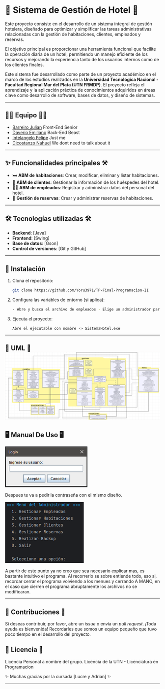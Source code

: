 # 🌟 Sistema de Gestión de Hotel 🏨

Este proyecto consiste en el desarrollo de un sistema integral de gestión hotelera, diseñado para optimizar y simplificar las tareas administrativas relacionadas con la gestión de habitaciones, clientes, empleados y reservas. 

El objetivo principal es proporcionar una herramienta funcional que facilite la operación diaria de un hotel, permitiendo un manejo eficiente de los recursos y mejorando la experiencia tanto de los usuarios internos como de los clientes finales. 

Este sistema fue desarrollado como parte de un proyecto académico en el marco de los estudios realizados en la **Universidad Tecnológica Nacional - Facultad Regional Mar del Plata (UTN FRMDP)**. El proyecto refleja el aprendizaje y la aplicación práctica de conocimientos adquiridos en áreas clave como desarrollo de software, bases de datos, y diseño de sistemas.

---

## 👩‍💻 Equipo 👩‍💻

- [Barreiro Julian](https://github.com/JulianBarreiro2k) Front-End Senior
- [Daverio Emiliano](https://github.com/Yoru3971) Back-End Beast
- [Intelangelo Felipe](https://github.com/FelipeIntelangelo) Just me
- [Dicostanzo Nahuel](https://github.com/nahueldico3) We dont need to talk about it

---

## ✨ Funcionalidades principales ⚒️

- 🛏️ **ABM de habitaciones**: Crear, modificar, eliminar y listar habitaciones.
- 👥 **ABM de clientes**: Gestionar la información de los huéspedes del hotel.
- 🧑‍💼 **ABM de empleados**: Registrar y administrar datos del personal del hotel.
- 📅 **Gestión de reservas**: Crear y administrar reservas de habitaciones. 

---

## 🛠️ Tecnologías utilizadas 🛠️

- **Backend**: [Java]
- **Frontend**: [Swing]
- **Base de datos**: [Gson]
- **Control de versiones**: [Git y GitHub]

---

## 🚀 Instalación

1. Clona el repositorio:
   ```bash
   git clone https://github.com/Yoru3971/TP-Final-Programacion-II
   ```
2. Configura las variables de entorno (si aplica):
   ```bash
   - Abre y busca el archivo de empleados - Elige un administrador para ingresar al sistema o cree uno con el mismo formato del .json
   ```
4. Ejecuta el proyecto:
   ```
   Abre el ejecutable con nombre -> SistemaHotel.exe
   ```
---
📜 UML 📜
![Diagrama de Clases](img/UML.png)
---
## 🖥️ Manual De Uso 🖥️
![Interfaz Grafica de Login, recordar que tenes que haber creado un Empleado en el .json o entrar al archivo y elegir uno de los ya creados](img/Login.png)


Despues te va a pedir la contraseña con el mismo diseño.

![Interfaz de el Menu Administrador hecho en Consola](img/MenuAdmin.png)


A partir de este punto ya no creo que sea necesario explicar mas, es bastante intuitivo el programa.
Al recorrerlo se sobre entiende todo, eso si, recordar cerrar el programa volviendo a los menues y cerrando A MANO,
en el caso que cierren el programa abruptamente los archivos no se modificaran.

---

## 🤝 Contribuciones 🤝

Si deseas contribuir, por favor, abre un *issue* o envía un *pull request*. ¡Toda ayuda es bienvenida!
Recordarles que somos un equipo pequeño que tuvo poco tiempo en el desarrollo del proyecto.

## 📜 Licencia 📜
Licencia Personal a nombre del grupo.
Licencia de la UTN - Licenciatura en Programacion

✨ Muchas gracias por la cursada [Lucre y Adrian] ✨

---
